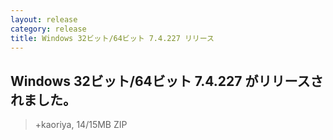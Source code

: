 ```yaml
---
layout: release
category: release
title: Windows 32ビット/64ビット 7.4.227 リリース
---
```

## Windows 32ビット/64ビット 7.4.227 がリリースされました。

> +kaoriya, 14/15MB ZIP
